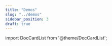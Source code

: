 ```yaml
---
title: "Demos"
slug: "../demos"
sidebar_position: 3
draft: true
---
```


import DocCardList from '@theme/DocCardList';

<DocCardList />  